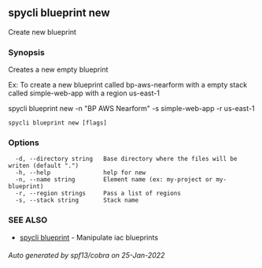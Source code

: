 ## spycli blueprint new

Create new blueprint

### Synopsis



Creates a new empty blueprint

Ex: To create a new blueprint called bp-aws-nearform with a empty stack called simple-web-app with a region us-east-1

  spycli blueprint new -n "BP AWS Nearform" -s simple-web-app -r us-east-1
  


```
spycli blueprint new [flags]
```

### Options

```
  -d, --directory string   Base directory where the files will be writen (default ".")
  -h, --help               help for new
  -n, --name string        Element name (ex: my-project or my-blueprint)
  -r, --region strings     Pass a list of regions
  -s, --stack string       Stack name
```

### SEE ALSO

* [spycli blueprint](spycli_blueprint.md)	 - Manipulate iac blueprints

###### Auto generated by spf13/cobra on 25-Jan-2022
